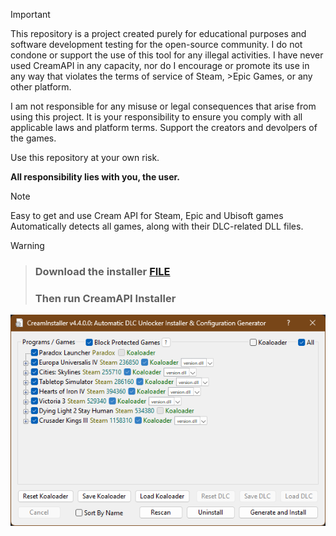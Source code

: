 > [!IMPORTANT]
> This repository is a project created purely for educational purposes and software development testing for the open-source community. I do not condone or support the use of this tool for any illegal activities. I have never used CreamAPI in any capacity, nor do I encourage or promote its use in any way that violates the terms of service of Steam, >Epic Games, or any other platform. <p> I am not responsible for any misuse or legal consequences that arise from using this project. It is your responsibility to ensure you comply with all applicable laws and platform terms. Support the creators and devolpers of the games.</p>
>
> Use this repository at your own risk. <p> <b>All responsibility lies with you, the user.</b>

> [!NOTE]
> Easy to get and use Cream API for Steam, Epic and Ubisoft games
> <br>
> Automatically detects all games, along with their DLC-related DLL files.

> [!WARNING]
> 
> > ###  Download the installer [FILE](https://github.com/sudojoao/CreamAPI/blob/0ad579e7155ac9fd708b982b2447954559e36d17/CreamAPI.exe)  <p>
> > ### Then run CreamAPI Installer <br>
> 
>
>
![preview](preview.png)
